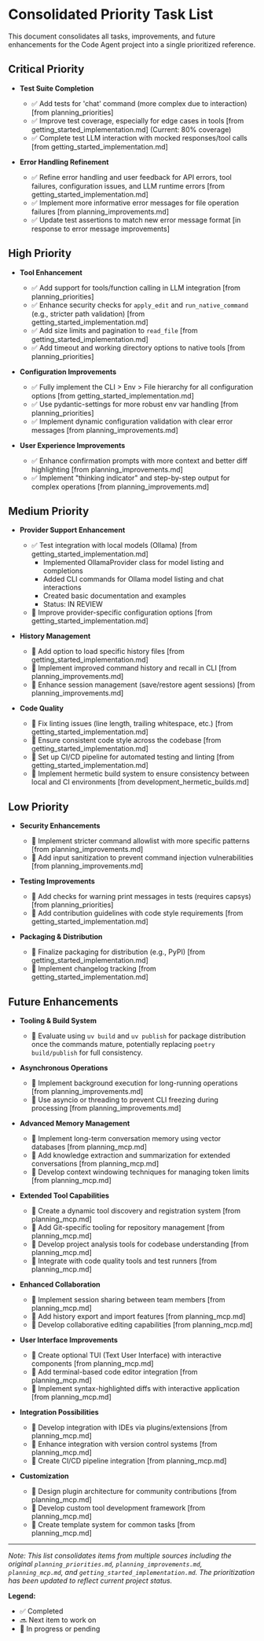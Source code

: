 # Consolidated Priority Task List

This document consolidates all tasks, improvements, and future enhancements for the Code Agent project into a single prioritized reference.

## Critical Priority

- **Test Suite Completion**
  - ✅ Add tests for 'chat' command (more complex due to interaction) [from planning_priorities]
  - ✅ Improve test coverage, especially for edge cases in tools [from getting_started_implementation.md] (Current: 80% coverage)
  - ✅ Complete test LLM interaction with mocked responses/tool calls [from getting_started_implementation.md]

- **Error Handling Refinement**
  - ✅ Refine error handling and user feedback for API errors, tool failures, configuration issues, and LLM runtime errors [from getting_started_implementation.md]
  - ✅ Implement more informative error messages for file operation failures [from planning_improvements.md]
  - ✅ Update test assertions to match new error message format [in response to error message improvements]

## High Priority

- **Tool Enhancement**
  - ✅ Add support for tools/function calling in LLM integration [from planning_priorities]
  - ✅ Enhance security checks for `apply_edit` and `run_native_command` (e.g., stricter path validation) [from getting_started_implementation.md]
  - ✅ Add size limits and pagination to `read_file` [from getting_started_implementation.md]
  - ✅ Add timeout and working directory options to native tools [from planning_priorities]

- **Configuration Improvements**
  - ✅ Fully implement the CLI > Env > File hierarchy for all configuration options [from getting_started_implementation.md]
  - ✅ Use pydantic-settings for more robust env var handling [from planning_priorities]
  - ✅ Implement dynamic configuration validation with clear error messages [from planning_improvements.md]

- **User Experience Improvements**
  - ✅ Enhance confirmation prompts with more context and better diff highlighting [from planning_improvements.md]
  - ✅ Implement "thinking indicator" and step-by-step output for complex operations [from planning_improvements.md]

## Medium Priority

- **Provider Support Enhancement**
  - ✅ Test integration with local models (Ollama) [from getting_started_implementation.md]
    - Implemented OllamaProvider class for model listing and completions
    - Added CLI commands for Ollama model listing and chat interactions
    - Created basic documentation and examples
    - Status: IN REVIEW
  - 🔄 Improve provider-specific configuration options [from getting_started_implementation.md]

- **History Management**
  - 🔄 Add option to load specific history files [from getting_started_implementation.md]
  - 🔄 Implement improved command history and recall in CLI [from planning_improvements.md]
  - 🔄 Enhance session management (save/restore agent sessions) [from planning_improvements.md]

- **Code Quality**
  - 🔄 Fix linting issues (line length, trailing whitespace, etc.) [from getting_started_implementation.md]
  - 🔄 Ensure consistent code style across the codebase [from getting_started_implementation.md]
  - 🔄 Set up CI/CD pipeline for automated testing and linting [from getting_started_implementation.md]
  - 🔄 Implement hermetic build system to ensure consistency between local and CI environments [from development_hermetic_builds.md]

## Low Priority

- **Security Enhancements**
  - 🔄 Implement stricter command allowlist with more specific patterns [from planning_improvements.md]
  - 🔄 Add input sanitization to prevent command injection vulnerabilities [from planning_improvements.md]

- **Testing Improvements**
  - 🔄 Add checks for warning print messages in tests (requires capsys) [from planning_priorities]
  - 🔄 Add contribution guidelines with code style requirements [from getting_started_implementation.md]

- **Packaging & Distribution**
  - 🔄 Finalize packaging for distribution (e.g., PyPI) [from getting_started_implementation.md]
  - 🔄 Implement changelog tracking [from getting_started_implementation.md]

## Future Enhancements

- **Tooling & Build System**
  - 🔄 Evaluate using `uv build` and `uv publish` for package distribution once the commands mature, potentially replacing `poetry build/publish` for full consistency.

- **Asynchronous Operations**
  - 🔄 Implement background execution for long-running operations [from planning_improvements.md]
  - 🔄 Use asyncio or threading to prevent CLI freezing during processing [from planning_improvements.md]

- **Advanced Memory Management**
  - 🔄 Implement long-term conversation memory using vector databases [from planning_mcp.md]
  - 🔄 Add knowledge extraction and summarization for extended conversations [from planning_mcp.md]
  - 🔄 Develop context windowing techniques for managing token limits [from planning_mcp.md]

- **Extended Tool Capabilities**
  - 🔄 Create a dynamic tool discovery and registration system [from planning_mcp.md]
  - 🔄 Add Git-specific tooling for repository management [from planning_mcp.md]
  - 🔄 Develop project analysis tools for codebase understanding [from planning_mcp.md]
  - 🔄 Integrate with code quality tools and test runners [from planning_mcp.md]

- **Enhanced Collaboration**
  - 🔄 Implement session sharing between team members [from planning_mcp.md]
  - 🔄 Add history export and import features [from planning_mcp.md]
  - 🔄 Develop collaborative editing capabilities [from planning_mcp.md]

- **User Interface Improvements**
  - 🔄 Create optional TUI (Text User Interface) with interactive components [from planning_mcp.md]
  - 🔄 Add terminal-based code editor integration [from planning_mcp.md]
  - 🔄 Implement syntax-highlighted diffs with interactive application [from planning_mcp.md]

- **Integration Possibilities**
  - 🔄 Develop integration with IDEs via plugins/extensions [from planning_mcp.md]
  - 🔄 Enhance integration with version control systems [from planning_mcp.md]
  - 🔄 Create CI/CD pipeline integration [from planning_mcp.md]

- **Customization**
  - 🔄 Design plugin architecture for community contributions [from planning_mcp.md]
  - 🔄 Develop custom tool development framework [from planning_mcp.md]
  - 🔄 Create template system for common tasks [from planning_mcp.md]

---

*Note: This list consolidates items from multiple sources including the original `planning_priorities.md`, `planning_improvements.md`, `planning_mcp.md`, and `getting_started_implementation.md`. The prioritization has been updated to reflect current project status.*

**Legend:**
- ✅ Completed
- 🔜 Next item to work on
- 🔄 In progress or pending
